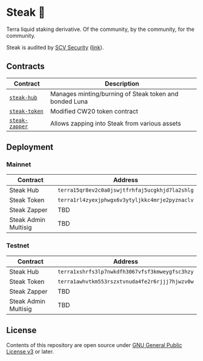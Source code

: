 # Steak 🥩

Terra liquid staking derivative. Of the community, by the community, for the community.

Steak is audited by [SCV Security](https://twitter.com/TerraSCV) ([link](https://github.com/SCV-Security/PublicReports/blob/main/CW/St4k3h0us3/St4k3h0us3%20-%20Steak%20Contracts%20Audit%20Review%20-%20%20v1.0.pdf)).

## Contracts

| Contract                             | Description                                            |
| ------------------------------------ | ------------------------------------------------------ |
| [`steak-hub`](./contracts/hub)       | Manages minting/burning of Steak token and bonded Luna |
| [`steak-token`](./contracts/token)   | Modified CW20 token contract                           |
| [`steak-zapper`](./contracts/zapper) | Allows zapping into Steak from various assets          |

## Deployment

### Mainnet

| Contract             | Address                                        |
| -------------------- | ---------------------------------------------- |
| Steak Hub            | `terra15qr8ev2c0a0jswjtfrhfaj5ucgkhjd7la2shlg` |
| Steak Token          | `terra1rl4zyexjphwgx6v3ytyljkkc4mrje2pyznaclv` |
| Steak Zapper         | TBD                                            |
| Steak Admin Multisig | TBD                                            |

### Testnet

| Contract             | Address                                        |
| -------------------- | ---------------------------------------------- |
| Steak Hub            | `terra1xshrfs3lp7nwkdfh3067vfsf3kmweygfsc3hzy` |
| Steak Token          | `terra1awhvtkm553rszxtvnuda4fe2r6rjjj7hjwzv0w` |
| Steak Zapper         | TBD                                            |
| Steak Admin Multisig | TBD                                            |

## License

Contents of this repository are open source under [GNU General Public License v3](./LICENSE) or later.
